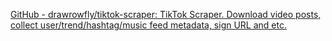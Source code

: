 [GitHub - drawrowfly/tiktok-scraper: TikTok Scraper. Download video posts, collect user/trend/hashtag/music feed metadata, sign URL and etc.](https://github.com/drawrowfly/tiktok-scraper)